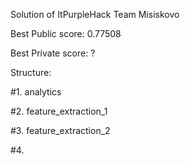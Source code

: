Solution of ItPurpleHack Team Misiskovo

Best Public score: 0.77508

Best Private score: ?

Structure:

  #1. analytics

  #2. feature_extraction_1

  #3. feature_extraction_2

  #4. 
